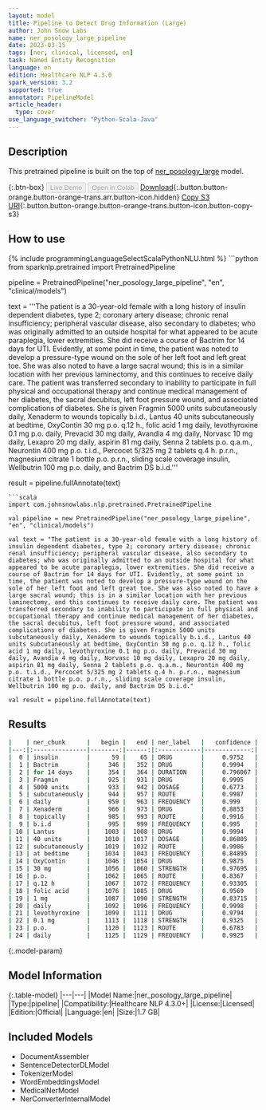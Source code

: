 ```yaml
---
layout: model
title: Pipeline to Detect Drug Information (Large)
author: John Snow Labs
name: ner_posology_large_pipeline
date: 2023-03-15
tags: [ner, clinical, licensed, en]
task: Named Entity Recognition
language: en
edition: Healthcare NLP 4.3.0
spark_version: 3.2
supported: true
annotator: PipelineModel
article_header:
  type: cover
use_language_switcher: "Python-Scala-Java"
---
```


## Description

This pretrained pipeline is built on the top of [ner_posology_large](https://nlp.johnsnowlabs.com/2021/03/31/ner_posology_large_en.html) model.

{:.btn-box}
<button class="button button-orange" disabled>Live Demo</button>
<button class="button button-orange" disabled>Open in Colab</button>
[Download](https://s3.amazonaws.com/auxdata.johnsnowlabs.com/clinical/models/ner_posology_large_pipeline_en_4.3.0_3.2_1678869355529.zip){:.button.button-orange.button-orange-trans.arr.button-icon.hidden}
[Copy S3 URI](s3://auxdata.johnsnowlabs.com/clinical/models/ner_posology_large_pipeline_en_4.3.0_3.2_1678869355529.zip){:.button.button-orange.button-orange-trans.button-icon.button-copy-s3}

## How to use



<div class="tabs-box" markdown="1">
{% include programmingLanguageSelectScalaPythonNLU.html %}
```python
from sparknlp.pretrained import PretrainedPipeline

pipeline = PretrainedPipeline("ner_posology_large_pipeline", "en", "clinical/models")

text = '''The patient is a 30-year-old female with a long history of insulin dependent diabetes, type 2; coronary artery disease; chronic renal insufficiency; peripheral vascular disease, also secondary to diabetes; who was originally admitted to an outside hospital for what appeared to be acute paraplegia, lower extremities. She did receive a course of Bactrim for 14 days for UTI. Evidently, at some point in time, the patient was noted to develop a pressure-type wound on the sole of her left foot and left great toe. She was also noted to have a large sacral wound; this is in a similar location with her previous laminectomy, and this continues to receive daily care. The patient was transferred secondary to inability to participate in full physical and occupational therapy and continue medical management of her diabetes, the sacral decubitus, left foot pressure wound, and associated complications of diabetes. She is given Fragmin 5000 units subcutaneously daily, Xenaderm to wounds topically b.i.d., Lantus 40 units subcutaneously at bedtime, OxyContin 30 mg p.o. q.12 h., folic acid 1 mg daily, levothyroxine 0.1 mg p.o. daily, Prevacid 30 mg daily, Avandia 4 mg daily, Norvasc 10 mg daily, Lexapro 20 mg daily, aspirin 81 mg daily, Senna 2 tablets p.o. q.a.m., Neurontin 400 mg p.o. t.i.d., Percocet 5/325 mg 2 tablets q.4 h. p.r.n., magnesium citrate 1 bottle p.o. p.r.n., sliding scale coverage insulin, Wellbutrin 100 mg p.o. daily, and Bactrim DS b.i.d.'''

result = pipeline.fullAnnotate(text)
```
```scala
import com.johnsnowlabs.nlp.pretrained.PretrainedPipeline

val pipeline = new PretrainedPipeline("ner_posology_large_pipeline", "en", "clinical/models")

val text = "The patient is a 30-year-old female with a long history of insulin dependent diabetes, type 2; coronary artery disease; chronic renal insufficiency; peripheral vascular disease, also secondary to diabetes; who was originally admitted to an outside hospital for what appeared to be acute paraplegia, lower extremities. She did receive a course of Bactrim for 14 days for UTI. Evidently, at some point in time, the patient was noted to develop a pressure-type wound on the sole of her left foot and left great toe. She was also noted to have a large sacral wound; this is in a similar location with her previous laminectomy, and this continues to receive daily care. The patient was transferred secondary to inability to participate in full physical and occupational therapy and continue medical management of her diabetes, the sacral decubitus, left foot pressure wound, and associated complications of diabetes. She is given Fragmin 5000 units subcutaneously daily, Xenaderm to wounds topically b.i.d., Lantus 40 units subcutaneously at bedtime, OxyContin 30 mg p.o. q.12 h., folic acid 1 mg daily, levothyroxine 0.1 mg p.o. daily, Prevacid 30 mg daily, Avandia 4 mg daily, Norvasc 10 mg daily, Lexapro 20 mg daily, aspirin 81 mg daily, Senna 2 tablets p.o. q.a.m., Neurontin 400 mg p.o. t.i.d., Percocet 5/325 mg 2 tablets q.4 h. p.r.n., magnesium citrate 1 bottle p.o. p.r.n., sliding scale coverage insulin, Wellbutrin 100 mg p.o. daily, and Bactrim DS b.i.d."

val result = pipeline.fullAnnotate(text)
```
</div>

## Results

```bash
|    | ner_chunk      |   begin |   end | ner_label   |   confidence |
|---:|:---------------|--------:|------:|:------------|-------------:|
|  0 | insulin        |      59 |    65 | DRUG        |     0.9752   |
|  1 | Bactrim        |     346 |   352 | DRUG        |     0.9994   |
|  2 | for 14 days    |     354 |   364 | DURATION    |     0.796067 |
|  3 | Fragmin        |     925 |   931 | DRUG        |     0.9995   |
|  4 | 5000 units     |     933 |   942 | DOSAGE      |     0.6773   |
|  5 | subcutaneously |     944 |   957 | ROUTE       |     0.9987   |
|  6 | daily          |     959 |   963 | FREQUENCY   |     0.999    |
|  7 | Xenaderm       |     966 |   973 | DRUG        |     0.8853   |
|  8 | topically      |     985 |   993 | ROUTE       |     0.9916   |
|  9 | b.i.d          |     995 |   999 | FREQUENCY   |     0.995    |
| 10 | Lantus         |    1003 |  1008 | DRUG        |     0.9994   |
| 11 | 40 units       |    1010 |  1017 | DOSAGE      |     0.86805  |
| 12 | subcutaneously |    1019 |  1032 | ROUTE       |     0.9986   |
| 13 | at bedtime     |    1034 |  1043 | FREQUENCY   |     0.84895  |
| 14 | OxyContin      |    1046 |  1054 | DRUG        |     0.9875   |
| 15 | 30 mg          |    1056 |  1060 | STRENGTH    |     0.97695  |
| 16 | p.o.           |    1062 |  1065 | ROUTE       |     0.8367   |
| 17 | q.12 h         |    1067 |  1072 | FREQUENCY   |     0.93305  |
| 18 | folic acid     |    1076 |  1085 | DRUG        |     0.9569   |
| 19 | 1 mg           |    1087 |  1090 | STRENGTH    |     0.83715  |
| 20 | daily          |    1092 |  1096 | FREQUENCY   |     0.9998   |
| 21 | levothyroxine  |    1099 |  1111 | DRUG        |     0.9794   |
| 22 | 0.1 mg         |    1113 |  1118 | STRENGTH    |     0.9325   |
| 23 | p.o.           |    1120 |  1123 | ROUTE       |     0.6783   |
| 24 | daily          |    1125 |  1129 | FREQUENCY   |     0.9925   |
```

{:.model-param}
## Model Information

{:.table-model}
|---|---|
|Model Name:|ner_posology_large_pipeline|
|Type:|pipeline|
|Compatibility:|Healthcare NLP 4.3.0+|
|License:|Licensed|
|Edition:|Official|
|Language:|en|
|Size:|1.7 GB|

## Included Models

- DocumentAssembler
- SentenceDetectorDLModel
- TokenizerModel
- WordEmbeddingsModel
- MedicalNerModel
- NerConverterInternalModel
